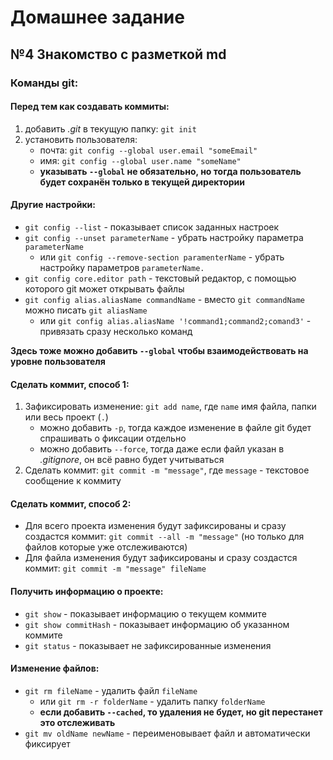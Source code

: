# Домашнее задание

## №4 Знакомство с разметкой md

### Команды git:

#### Перед тем как создавать коммиты:
1. добавить _.git_ в текущую папку: `git init`
2. установить пользователя:
    - почта: `git config --global user.email "someEmail"`
    - имя: `git config --global user.name "someName"`
    - **указывать `--global` не обязательно, но тогда пользователь будет сохранён только в текущей директории**

#### Другие настройки:
- `git config --list` - показывает список заданных настроек
- `git config --unset parameterName` - убрать настройку параметра `parameterName`
    - или `git config --remove-section paramenterName` - убрать настройку параметров `parameterName.`
- `git config core.editor path` - текстовый редактор, с помощью которого git может открывать файлы
- `git config alias.aliasName commandName` - вместо `git commandName` можно писать `git aliasName`
    - или `git config alias.aliasName '!command1;command2;comand3'` - привязать сразу несколько команд

**Здесь тоже можно добавить `--global` чтобы взаимодействовать на уровне пользователя**

#### Сделать коммит, способ 1:
1. Зафиксировать изменение: `git add name`, где `name` имя файла, папки или весь проект (`.`)
    - можно добавить `-p`, тогда каждое изменение в файле git будет спрашивать о фиксации отдельно
    - можно добавить `--force`, тогда даже если файл указан в _.gitignore_, он всё равно будет учитываться
2. Сделать коммит: `git commit -m "message"`, где `message` - текстовое сообщение к коммиту

#### Сделать коммит, способ 2:
- Для всего проекта изменения будут зафиксированы и сразу создастся коммит: `git commit --all -m "message"` (но только для файлов которые уже отслеживаются)
- Для файла изменения будут зафиксированы и сразу создастся коммит: `git commit -m "message" fileName`

#### Получить информацию о проекте:
- `git show` - показывает информацию о текущем коммите
- `git show commitHash` - показывает информацию об указанном коммите
- `git status` - показывает не зафиксированные изменения

#### Изменение файлов:
- `git rm fileName` - удалить файл `fileName`
    - или `git rm -r folderName` - удалить папку `folderName`
    - **если добавить `--cached`, то удаления не будет, но git перестанет это отслеживать**
- `git mv oldName newName` - переименовывает файл и автоматически фиксирует